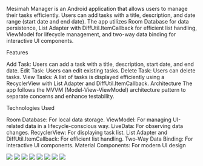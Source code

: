 Mesimah Manager is an Android application that allows users to manage their tasks efficiently.
Users can add tasks with a title, description, and date range (start date and end date). 
The app utilizes Room Database for data persistence, List Adapter with DiffUtil.ItemCallback for efficient list handling, 
ViewModel for lifecycle management, and two-way data binding for interactive UI components.

Features

Add Task: Users can add a task with a title, description, start date, and end date.
Edit Task: Users can edit existing tasks.
Delete Task: Users can delete tasks.
View Tasks: A list of tasks is displayed efficiently using a RecyclerView with List Adapter and DiffUtil.ItemCallback.
Architecture
The app follows the MVVM (Model-View-ViewModel) architecture pattern to separate concerns and enhance testability.

Technologies Used

Room Database: For local data storage.
ViewModel: For managing UI-related data in a lifecycle-conscious way.
LiveData: For observing data changes.
RecyclerView: For displaying task list.
List Adapter and DiffUtil.ItemCallback: For efficient list handling.
Two-Way Data Binding: For interactive UI components.
Material Components: For modern UI design

![](screenshots/photo_1.jpg)
![](screenshots/photo_2.jpg)
![](screenshots/photo_3.jpg)
![](screenshots/photo_4.jpg)
![](screenshots/photo_e.jpg)
![](screenshots/photo_q.jpg)
![](screenshots/photo_r.jpg)
![](screenshots/photo_w.jpg)





